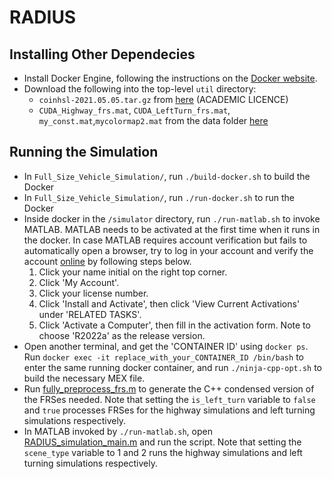 # RADIUS

## Installing Other Dependecies
* Install Docker Engine, following the instructions on the [Docker website](https://docs.docker.com/desktop/install/linux-install/).
* Download the following into the top-level `util` directory:
  * `coinhsl-2021.05.05.tar.gz` from [here](https://www.hsl.rl.ac.uk/ipopt/) (ACADEMIC LICENCE)
  * `CUDA_Highway_frs.mat`, `CUDA_LeftTurn_frs.mat`, `my_const.mat`,`mycolormap2.mat` from the data folder [here](https://drive.google.com/drive/folders/1ibX50vBhmrv0MuBMZBl0nQztU6D2rbf3?usp=share_link)

## Running the Simulation
* In `Full_Size_Vehicle_Simulation/`, run `./build-docker.sh` to build the Docker
* In `Full_Size_Vehicle_Simulation/`, run `./run-docker.sh` to run the Docker
* Inside docker in the `/simulator` directory, run `./run-matlab.sh` to invoke MATLAB. MATLAB needs to be activated at the first time when it runs in the docker. In case MATLAB requires account verification but fails to automatically open a browser, try to log in your account and verify the account [online](https://matlab.mathworks.com/) by following steps below.
  1. Click your name initial on the right top corner.
  2. Click 'My Account'.
  3. Click your license number.
  4. Click 'Install and Activate', then click 'View Current Activations' under 'RELATED TASKS'.
  5. Click 'Activate a Computer', then fill in the activation form. Note to choose 'R2022a' as the release version. 
* Open another terminal, and get the 'CONTAINER ID' using `docker ps`. Run `docker exec -it replace_with_your_CONTAINER_ID /bin/bash` to enter the same running docker container, and run `./ninja-cpp-opt.sh` to build the necessary MEX file.
* Run [fully_preprocess_frs.m](https://github.com/roahmlab/RADIUS/blob/main/Full_Size_Vehicle_Simulation/simulator/fully_preprocess_frs.m) to generate the C++ condensed version of the FRSes needed. Note that setting the ```is_left_turn``` variable to ```false``` and ```true``` processes FRSes for the highway simulations and left turning simulations respectively.
* In MATLAB invoked by `./run-matlab.sh`, open [RADIUS_simulation_main.m](https://github.com/roahmlab/RADIUS/blob/main/Full_Size_Vehicle_Simulation/simulator/online/RADIUS_simulation_main.m) and run the script. Note that setting the ```scene_type``` variable to 1 and 2 runs the highway simulations and left turning simulations respectively.

